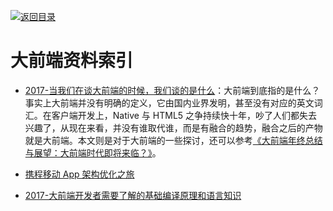 [![返回目录](https://parg.co/UGo)](https://parg.co/b4z)

# 大前端资料索引

* [2017-当我们在谈大前端的时候，我们谈的是什么](http://6me.us/5XC)：大前端到底指的是什么？事实上大前端并没有明确的定义，它由国内业界发明，甚至没有对应的英文词汇。在客户端开发上，Native 与 HTML5 之争持续快十年，吵了人们都失去兴趣了，从现在来看，并没有谁取代谁，而是有融合的趋势，融合之后的产物就是大前端。本文则是对于大前端的一些探讨，还可以参考[《大前端年终总结与展望：大前端时代即将来临？》](http://6me.us/IT58a)。

- [携程移动 App 架构优化之旅](http://www.tuicool.com/articles/EnYzeib)

* [2017-大前端开发者需要了解的基础编译原理和语言知识](https://parg.co/bI9)
